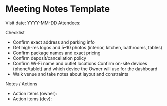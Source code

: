 # Meeting Notes Template

Visit date: YYYY-MM-DD
Attendees: 

Checklist
- Confirm exact address and parking info
- Get high-res logos and 5–10 photos (interior, kitchen, bathrooms, tables)
- Confirm package names and exact pricing
- Confirm deposit/cancellation policy
- Confirm Wi-Fi name and outlet locations
Confirm on-site devices (phone/tablet) and which device the Owner will use for the dashboard
- Walk venue and take notes about layout and constraints

Notes / Actions
- Action items (owner):
- Action items (dev):
